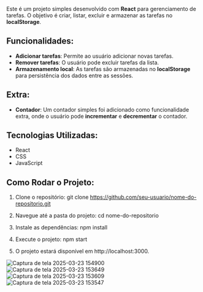 Este é um projeto simples desenvolvido com **React** para gerenciamento de tarefas. O objetivo é criar, listar, excluir e armazenar as tarefas no **localStorage**.

## Funcionalidades:
- **Adicionar tarefas**: Permite ao usuário adicionar novas tarefas.
- **Remover tarefas**: O usuário pode excluir tarefas da lista.
- **Armazenamento local**: As tarefas são armazenadas no **localStorage** para persistência dos dados entre as sessões.

## Extra:
- **Contador**: Um contador simples foi adicionado como funcionalidade extra, onde o usuário pode **incrementar** e **decrementar** o contador.

## Tecnologias Utilizadas:
- React
- CSS
- JavaScript

## Como Rodar o Projeto:
1. Clone o repositório:
   git clone https://github.com/seu-usuario/nome-do-repositorio.git

2. Navegue até a pasta do projeto:
   cd nome-do-repositorio

3. Instale as dependências:
   npm install

4. Execute o projeto:
  npm start

5. O projeto estará disponível em http://localhost:3000.

![Captura de tela 2025-03-23 154900](https://github.com/user-attachments/assets/7121623b-734e-482f-a66b-e0434cf027bc)
![Captura de tela 2025-03-23 153649](https://github.com/user-attachments/assets/81355a1f-b73b-4a11-b83c-a9cd999c204b)
![Captura de tela 2025-03-23 153609](https://github.com/user-attachments/assets/c4080080-dada-49af-ab03-974c3affabf7)
![Captura de tela 2025-03-23 153547](https://github.com/user-attachments/assets/69d904ac-c53f-4bdf-a118-8634a007d291)
